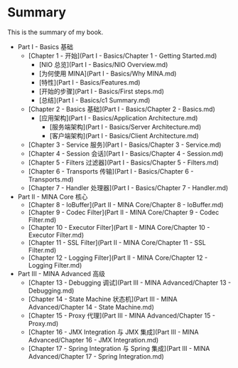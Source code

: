 # Summary

This is the summary of my book.

* Part I - Basics 基础
	* [Chapter 1 - 开始](Part I - Basics/Chapter 1 - Getting Started.md)
		* [NIO 总览](Part I - Basics/NIO Overview.md)
		* [为何使用 MINA](Part I - Basics/Why MINA.md)
		* [特性](Part I - Basics/Features.md)
		* [开始的步骤](Part I - Basics/First steps.md)
		* [总结](Part I - Basics/c1 Summary.md)
 	* [Chapter 2 - Basics 基础](Part I - Basics/Chapter 2 - Basics.md)
		* [应用架构](Part I - Basics/Application Architecture.md)
			* [服务端架构](Part I - Basics/Server Architecture.md)
			* [客户端架构](Part I - Basics/Client Architecture.md)
 	* [Chapter 3 - Service 服务](Part I - Basics/Chapter 3 - Service.md)
 	* [Chapter 4 - Session 会话](Part I - Basics/Chapter 4 - Session.md)
 	* [Chapter 5 - Filters 过滤器](Part I - Basics/Chapter 5 - Filters.md)
 	* [Chapter 6 - Transports 传输](Part I - Basics/Chapter 6 - Transports.md)
 	* [Chapter 7 - Handler 处理器](Part I - Basics/Chapter 7 - Handler.md)
* Part II - MINA Core 核心
	* [Chapter 8 - IoBuffer](Part II - MINA Core/Chapter 8 - IoBuffer.md) 
	* [Chapter 9 - Codec Filter](Part II - MINA Core/Chapter 9 - Codec Filter.md) 
	* [Chapter 10 - Executor Filter](Part II - MINA Core/Chapter 10 - Executor Filter.md) 
	* [Chapter 11 - SSL Filter](Part II - MINA Core/Chapter 11 - SSL Filter.md) 
	* [Chapter 12 - Logging Filter](Part II - MINA Core/Chapter 12 - Logging Filter.md) 
* Part III - MINA Advanced 高级
	* [Chapter 13 - Debugging 调试](Part III - MINA Advanced/Chapter 13 - Debugging.md) 
	* [Chapter 14 - State Machine 状态机](Part III - MINA Advanced/Chapter 14 - State Machine.md) 
	* [Chapter 15 - Proxy 代理](Part III - MINA Advanced/Chapter 15 - Proxy.md) 
	* [Chapter 16 - JMX Integration 与 JMX 集成](Part III - MINA Advanced/Chapter 16 - JMX Integration.md) 
	* [Chapter 17 - Spring Integration 与 Spring 集成](Part III - MINA Advanced/Chapter 17 - Spring Integration.md) 

